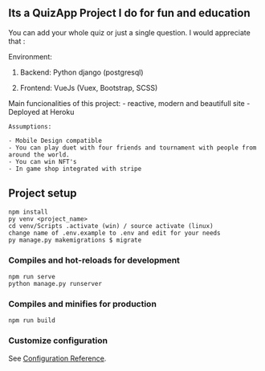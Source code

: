 ## Its a QuizApp Project I do for fun and education

You can add your whole quiz or just a single question. I would appreciate that :

Environment:
1. Backend:  Python django (postgresql)


2. Frontend: VueJs (Vuex, Bootstrap, SCSS)

Main funcionalities of this project:
    - reactive, modern and beautifull site
    - Deployed at Heroku

    Assumptions:

    - Mobile Design compatible
    - You can play duet with four friends and tournament with people from around the world.
    - You can win NFT's
    - In game shop integrated with stripe  







## Project setup

```
npm install
py venv <project_name>
cd venv/Scripts .activate (win) / source activate (linux)
change name of .env.example to .env and edit for your needs
py manage.py makemigrations $ migrate
```

### Compiles and hot-reloads for development
```
npm run serve
python manage.py runserver
```

### Compiles and minifies for production
```
npm run build
```

### Customize configuration
See [Configuration Reference](https://cli.vuejs.org/config/).
